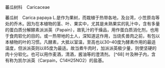 蕃瓜树科　Caricaceae

  

蕃瓜树　Carica papaya L.是作为果树，而栽植于热带各地，及台湾，小笠原岛等处的乔木。因为在本植物的茎、叶、果实中，尤其是未熟果实的乳汁中，含有多量的蛋白质分解酵素派派英（Papain），故乳汁的干燥品，用作蛋白质消化剂，也用于食肉软化的目的。或一热带地的土人，深知道这作用，当烧炙兽肉之前，有包以本植物的叶的习惯。凡酵素，大抵以室温，至高也以30–40度为酵素作用的最适温度，但派派英则以85度为最适。故当煮牛肉时，加派派英极少量，则使坚硬的肉十分软化。也可以用作麦酒，清酒，酱油等的澄清剂。 [^68] 叶及种子内，含有称为凯尔派英（Carpain，C14H25NO2）的盐基。